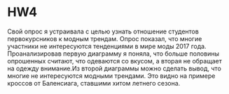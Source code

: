 # HW4

Свой опрос я устраивала с целью узнать отношение студентов первокурсников к модным трендам. Опрос показал, что многие участники не интересуются тенденциями в мире моды  2017 года. Проанализировав первую диаграмму я поняла, что больше половины опрошенных считают, что одеваются со вкусом, а вторая не обращает на одежду внимание.Из второй диаграммы можно сделать вывод, что многие не интересуются модными трендами. Это видно на примере кроссов от Баленсиага, ставшими хитом летнего сезона. 

